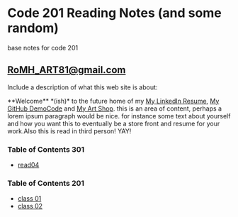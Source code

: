 # Code 201 Reading Notes (and some random)
base notes for code 201

## RoMH_ART81@gmail.com 
Include a description of what this web site is about:
<p>**Welcome** *(ish)* to the future home of my <a href=" https://www.linkedin.com/in/romh81">My LinkedIn Resume</a>,  <a href="https://rolandomh.github.io/reading-notes/">My GitHub DemoCode</a>
        and <a href="https://www.instagram.com/romh_art/"> My Art Shop</a>. this is an area of content, perhaps a lorem ipsum paragraph would be nice. for instance some text about yourself and how you want this to eventually be a store front and resume for your work.Also this is read in third person! YAY!


### Table of Contents 301

* [read04](https://github.com/rolandomh/301READING-NOTES/blob/master/Read04.md)

### Table of Contents 201

* [class 01]( /class01.md)
* [class 02]( /class02.md)




<!--Include a table of contents for 15 daily reading assignments




//Copied text from Lab: 01a - Create a Reading Notes Repo
Requirements: Utilize at least 5 different features of Markdown to structure your page

//copied Html follows:

            background-color: lightblue;
        background-image: url('https://www.wta.org/site_images/hikes/dsc_0926.jpg/@@images/4d9a4321-29de-413c-ab31-a997ec213503.jpeg');

        <b>Welcome</b><i>(ish)</i> to the future home of my <a href=" https://www.linkedin.com/in/romh81">My LinkedIn Resume</a>,  <a href="https://rolandomh.github.io/reading-notes/">My GitHub DemoCode</a>
        and <a href="https://www.instagram.com/romh_art/"> My Art Shop</a>. this is an area of content, perhaps a lorem ipsum paragraph would be nice. for instance some text about yourself and how you want this to eventually be a store front and resume for your work.Also this is read in third person! YAY!
  
